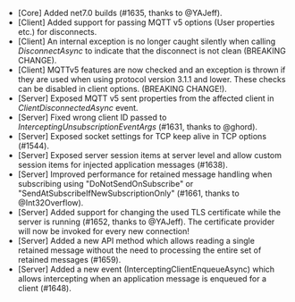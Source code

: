 * [Core] Added net7.0 builds (#1635, thanks to @YAJeff).
* [Client] Added support for passing MQTT v5 options (User properties etc.) for disconnects.
* [Client] An internal exception is no longer caught silently when calling _DisconnectAsync_ to indicate that the disconnect is not clean (BREAKING CHANGE).
* [Client] MQTTv5 features are now checked and an exception is thrown if they are used when using protocol version 3.1.1 and lower. These checks can be disabled in client options. (BREAKING CHANGE!).
* [Server] Exposed MQTT v5 sent properties from the affected client in _ClientDisconnectedAsync_ event.
* [Server] Fixed wrong client ID passed to _InterceptingUnsubscriptionEventArgs_ (#1631, thanks to @ghord). 
* [Server] Exposed socket settings for TCP keep alive in TCP options (#1544).
* [Server] Exposed server session items at server level and allow custom session items for injected application messages (#1638).
* [Server] Improved performance for retained message handling when subscribing using "DoNotSendOnSubscribe" or "SendAtSubscribeIfNewSubscriptionOnly" (#1661, thanks to @Int32Overflow).
* [Server] Added support for changing the used TLS certificate while the server is running (#1652, thanks to @YAJeff). The certificate provider will now be invoked for every new connection!
* [Server] Added a new API method which allows reading a single retained message without the need to processing the entire set of retained messages (#1659).
* [Server] Added a new event (InterceptingClientEnqueueAsync) which allows intercepting when an application message is enqueued for a client (#1648).
